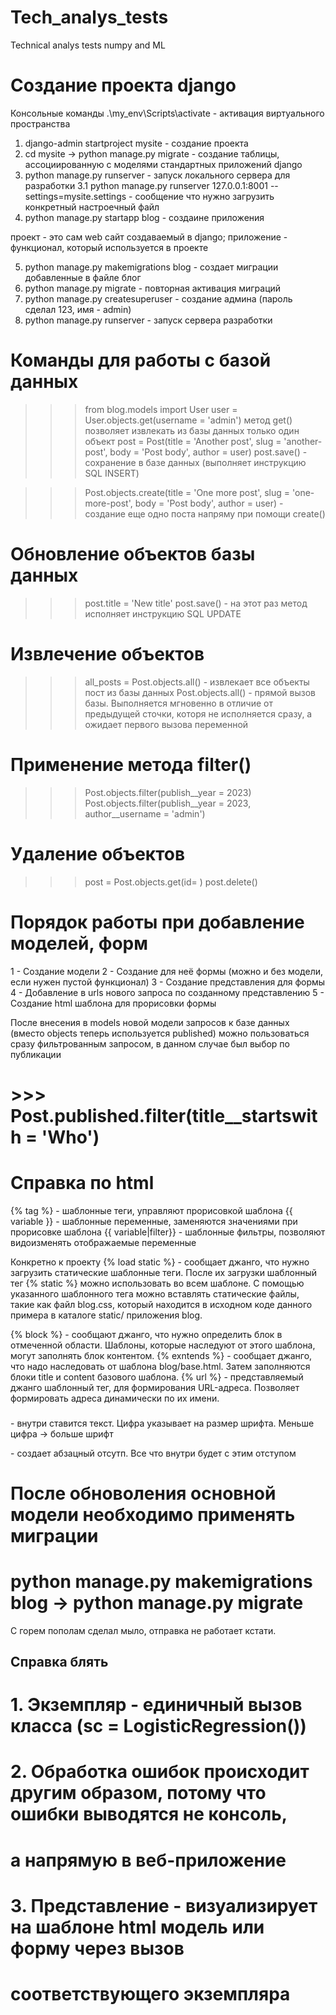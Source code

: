 # Tech_analys_tests
Technical analys tests numpy and ML 

# Создание проекта django
Консольные команды
.\my_env\Scripts\activate - активация виртуального пространства
1. django-admin startproject mysite - создание проекта 
2. cd mysite -> python manage.py migrate - создание таблицы, ассоциированную с моделями стандартных приложений django
3. python manage.py runserver - запуск локального сервера для разработки
3.1 python manage.py runserver 127.0.0.1:8001 -- settings=mysite.settings - сообщение что нужно загрузить конкретный настроечный файл
4. python manage.py startapp blog - создаине приложения 

проект - это сам web сайт создаваемый в django; приложение - функционал, который используется в проекте

5. python manage.py makemigrations blog - создает миграции добавленные в файле блог
6. python manage.py migrate - повторная активация миграций
7. python manage.py createsuperuser - создание админа (пароль сделал 123, имя - admin)
8. python manage.py runserver - запуск сервера разработки

# Команды для работы с базой данных
>>> from blog.models import User
>>> user = User.objects.get(username = 'admin')
метод get() позволяет извлекать из базы данных только один объект
>>> post = Post(title = 'Another post', slug = 'another-post', body = 'Post body', author = user)
>>> post.save() - сохранение в базе данных (выполняет инструкцию SQL INSERT)

>>> Post.objects.create(title = 'One more post', slug = 'one-more-post', body = 'Post body', author = user) - создание еще одно поста напряму при помощи create()

# Обновление объектов базы данных
>>> post.title = 'New title'
>>> post.save() - на этот раз метод исполняет инструкцию SQL UPDATE

# Извлечение объектов
>>> all_posts = Post.objects.all() - извлекает все объекты пост из базы данных
>>> Post.objects.all() - прямой вызов базы. Выполняется мгновенно в отличие от предыдущей сточки, которя не исполняется сразу, а ожидает первого вызова переменной

# Применение метода filter()
>>> Post.objects.filter(publish__year = 2023)
>>> Post.objects.filter(publish__year = 2023, author__username = 'admin')

# Удаление объектов
>>> post = Post.objects.get(id= )
>>> post.delete()

# Порядок работы при добавление моделей, форм
1 - Создание модели 
2 - Создание для неё формы (можно и без модели, если нужен пустой функционал)
3 - Создание представления для формы
4 - Добавление в urls нового запроса по созданному представлению
5 - Создание html шаблона для прорисовки формы

После внесения в models новой модели запросов к базе данных (вместо objects теперь используется published) можно пользоваться сразу фильтрованным запросом, в данном случае был выбор по публикации
# >>> Post.published.filter(title__startswith = 'Who')

# Справка по html
{% tag %} - шаблонные теги, управляют прорисовкой шаблона
{{ variable }} - шаблонные переменные, заменяются значениями при прорисовке шаблона
{{ variable|filter}} - шаблонные фильтры, позволяют видоизменять отображаемые переменные

Конкретно к проекту 
{% load static %} - сообщает джанго, что нужно загрузить статические шаблонные теги. После их загрузки шаблонный тег {% static %} можно использовать во всем шаблоне. С помощью указанного шаблонного тега можно вставлять статические файлы, такие как файл blog.css, который находится в исходном коде данного примера в каталоге static/ приложения blog.

{% block %} - сообщают джанго, что нужно определить блок в отмеченной области. Шаблоны, которые наследуют от этого шаблона, могут заполнять блок контентом. 
{% exntends %} - сообщает джанго, что надо наследовать от шаблона blog/base.html. Затем заполняются блоки title и content базового шаблона.
{% url %} - представляемый джанго шаблонный тег, для формирования URL-адреса. Позволяет формировать адреса динамически по их имени.

<h3></h3> - внутри ставится текст. Цифра указывает на размер шрифта. Меньше цифра -> больше шрифт
<ul></ul> - создает абзацный отсутп. Все что внутри будет с этим отступом

# После обноволения основной модели необходимо применять миграции 
# python manage.py makemigrations blog -> python manage.py migrate 

С горем пополам сделал мыло, отправка не работает кстати.


## Справка блять
# 1. Экземпляр - единичный вызов класса (sc = LogisticRegression())
# 2. Обработка ошибок происходит другим образом, потому что ошибки выводятся не консоль,
# а напрямую в веб-приложение
# 3. Представление - визуализирует на шаблоне html модель или форму через вызов
# соответствующего экземпляра 

#